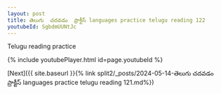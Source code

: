 ```yaml
---
layout: post
title: తెలుగు  చదవడం  ప్రాక్టీస్ languages practice telugu reading 122
youtubeId: SgbdmUUNtJc
---
```

 
 
Telugu reading practice
 
 
 
 
 


{% include youtubePlayer.html id=page.youtubeId %}
 
[Next]({{ site.baseurl }}{% link  split2/_posts/2024-05-14-తెలుగు  చదవడం  ప్రాక్టీస్ languages practice telugu reading 121.md%})
 

